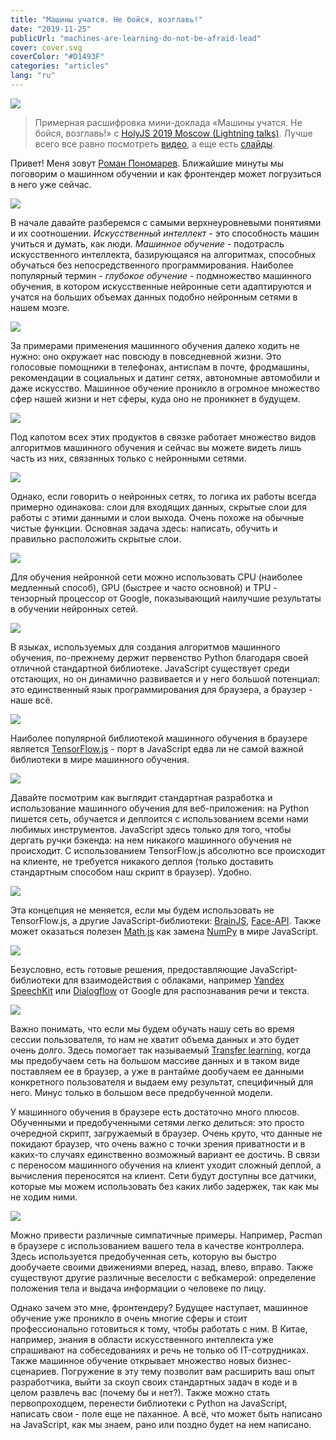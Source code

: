 ```yaml
---
title: "Машины учатся. Не бойся, возглавь!"
date: "2019-11-25"
publicUrl: "machines-are-learning-do-not-be-afraid-lead"
cover: cover.svg
coverColor: "#D1493F"
categories: "articles"
lang: "ru"
---
```


![](./assets/roman.jpg)

> Примерная расшифровка мини-доклада «Машины учатся. Не бойся, возглавь!» с [HolyJS 2019 Moscow (Lightning talks)](https://holyjs-moscow.ru). Лучше всего все равно посмотреть [видео](https://youtu.be/8OkhauJfTRI), а еще есть [слайды](https://www.icloud.com/keynote/0p5KDGimWhZJBd1bf63HS4Uew#machines-learning%2C_react).

Привет! Меня зовут [Роман Пономарев](https://twitter.com/maksUgr). Ближайшие минуты мы поговорим о машинном обучении и как фронтендер может погрузиться в него уже сейчас.

![](./assets/terms.png)

В начале давайте разберемся с самыми верхнеуровневыми понятиями и их соотношении. *Искусственный интеллект* - это способность машин учиться и думать, как люди. *Машинное обучение* - подотрасль искусственного интеллекта, базирующаяся на алгоритмах, способных обучаться без непосредственного программирования. Наиболее популярный термин - *глубокое обучение* - подмножество машинного обучения, в котором искусственные нейронные сети адаптируются и учатся на больших объемах данных подобно нейронным сетями в нашем мозге.

![](./assets/iphone.png)

За примерами применения машинного обучения далеко ходить не нужно: оно окружает нас повсюду в повседневной жизни. Это голосовые помощники в телефонах, антиспам в почте, фродмашины, рекомендации в социальных и датинг сетях, автономные автомобили и даже искусство. Машинное обучение проникло в огромное множество сфер нашей жизни и нет сферы, куда оно не проникнет в будущем.

![](./assets/types.png)

Под капотом всех этих продуктов в связке работает множество видов алгоритмов машинного обучения и сейчас вы можете видеть лишь часть из них, связанных только с нейронными сетями.

![](./assets/neurons.png)

Однако, если говорить о нейронных сетях, то логика их работы всегда примерно одинакова: слои для входящих данных, скрытые слои для работы с этими данными и слои выхода. Очень похоже на обычные чистые функции. Основная задача здесь: написать, обучить и правильно расположить скрытые слои.

![](./assets/arch.png)

Для обучения нейронной сети можно использовать CPU (наиболее медленный способ), GPU (быстрее и часто основной) и TPU - тензорный процессор от Google, показывающий наилучшие результаты в обучении нейронных сетей.

![](./assets/lang.png)

В языках, используемых для создания алгоритмов машинного обучения, по-прежнему держит первенство Python благодаря своей отличной стандартной библиотеке. JavaScript существует среди отстающих, но он динамично развивается и у него большой потенциал: это единственный язык программирования для браузера, а браузер - наше всё.

![](./assets/tensor.png)

Наиболее популярной библиотекой машинного обучения в браузере является [TensorFlow.js](https://www.tensorflow.org/js) - порт в JavaScript едва ли не самой важной библиотеки в мире машинного обучения.

![](./assets/flow.png)

Давайте посмотрим как выглядит стандартная разработка и использование машинного обучения для веб-приложения: на Python пишется сеть, обучается и деплоится с использованием всеми нами любимых инструментов. JavaScript здесь только для того, чтобы дергать ручки бэкенда: на нем никакого машинного обучения не происходит. C использованием TensorFlow.js абсолютно все происходит на клиенте, не требуется никакого деплоя (только доставить стандартным способом наш скрипт в браузер). Удобно.

![](./assets/machinelearnjs.png)

Эта концепция не меняется, если мы будем использовать не TensorFlow.js, а другие JavaScript-библиотеки: [BrainJS](https://github.com/BrainJS), [Face-API](https://github.com/justadudewhohacks/face-api.js/). Также может оказаться полезен [Math.js](https://mathjs.org/) как замена [NumPy](https://numpy.org/) в мире JavaScript.

![](./assets/clouds.png)

Безусловно, есть готовые решения, предоставляющие JavaScript-библиотеки для взаимодействия с облаками, например [Yandex SpeechKit](https://cloud.yandex.ru/services/speechkit) или [Dialogflow](https://dialogflow.com/) от Google для распознавания речи и текста.

![](./assets/transfer.png)

Важно понимать, что если мы будем обучать нашу сеть во время сессии пользователя, то нам не хватит объема данных и это будет очень долго. Здесь помогает так называемый [Transfer learning](https://en.wikipedia.org/wiki/Transfer_learning), когда мы предобучаем сеть на большом массиве данных и в таком виде поставляем ее в браузер, а уже в рантайме дообучаем ее данными конкретного пользователя и выдаем ему результат, специфичный для него. Минус только в большом весе предобученной модели.

У машинного обучения в браузере есть достаточно много плюсов. Обученными и предобученными сетями легко делиться: это просто очередной скрипт, загружаемый в браузер. Очень круто, что данные не покидают браузер, что очень важно с точки зрения приватности и в каких-то случаях единственно возможный вариант ее достичь. В связи с переносом машинного обучения на клиент уходит сложный деплой, а вычисления переносятся на клиент. Сети будут доступны все датчики, которые мы можем использовать без каких либо задержек, так как мы не ходим ними.

![](./assets/pacman.png)

Можно привести различные симпатичные примеры. Например, Pacman в браузере с использованием вашего тела в качестве контроллера. Здесь используется предобученная сеть, которую вы быстро дообучаете своими движениями вперед, назад, влево, вправо. Также существуют другие различные веселости с вебкамерой: определение положения тела и выдача информации о человеке по лицу.

Однако зачем это мне, фронтендеру? Будущее наступает, машинное обучение уже проникло в очень многие сферы и стоит профессионально готовиться к тому, чтобы работать с ним. В Китае, например, знания в области искусственного интеллекта уже спрашивают на собеседованиях и речь не только об IT-сотрудниках. Также машинное обучение открывает множество новых бизнес-сценариев. Погружение в эту тему позволит вам расширить ваш опыт разработчика, выйти за скоуп своих стандартных задач в коде и в целом развлечь вас (почему бы и нет?). Также можно стать первопроходцем, перенести библиотеки с Python на JavaScript, написать свои - поле еще не паханное. А всё, что может быть написано на JavaScript, как мы знаем, рано или поздно будет на нем написано.
